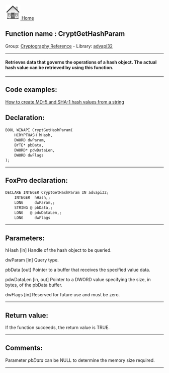 [<img src="../../images/home.png"> Home ](https://github.com/VFPX/Win32API)  

## Function name : CryptGetHashParam
Group: [Cryptography Reference](../../functions_group.md#Cryptography_Reference)  -  Library: [advapi32](../../Libraries.md#advapi32)  
***  


#### Retrieves data that governs the operations of a hash object. The actual hash value can be retrieved by using this function.

***  


## Code examples:
[How to create MD-5 and SHA-1 hash values from a string](../../samples/sample_483.md)  

## Declaration:
```foxpro  
BOOL WINAPI CryptGetHashParam(
	HCRYPTHASH hHash,
	DWORD dwParam,
	BYTE* pbData,
	DWORD* pdwDataLen,
	DWORD dwFlags
);  
```  
***  


## FoxPro declaration:
```foxpro  
DECLARE INTEGER CryptGetHashParam IN advapi32;
	INTEGER  hHash,;
	LONG     dwParam,;
	STRING @ pbData,;
	LONG   @ pdwDataLen,;
	LONG     dwFlags  
```  
***  


## Parameters:
hHash 
[in] Handle of the hash object to be queried. 

dwParam 
[in] Query type.

pbData 
[out] Pointer to a buffer that receives the specified value data.

pdwDataLen 
[in, out] Pointer to a DWORD value specifying the size, in bytes, of the pbData buffer. 

dwFlags 
[in] Reserved for future use and must be zero.   
***  


## Return value:
If the function succeeds, the return value is TRUE.  
***  


## Comments:
Parameter <Em>pbData</Em> can be NULL to determine the memory size required.  
  
***  

